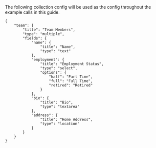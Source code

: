 The following collection config will be used as the config throughout the example calls in this guide.

	{
		"team": {
			"title": "Team Members",
			"type": "multiple",
			"fields": {
				"name": {
					"title": "Name",
					"type": "text"
				},
				"employment": {
					"title": "Employment Status",
					"type": "select",
					"options": {
						"half": "Part Time",
						"full": "Full Time",
						"retired": "Retired"
					}
				},
				"bio": {
					"title": "Bio",
					"type": "textarea"
				},
				"address": {
					"title": "Home Address",
					"type": "location"
				}
			}
		}
	}